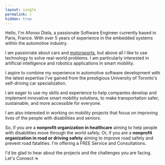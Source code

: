 ```yaml
---
layout: single
permalink: /
hidden: true
---
```


Hello, I'm Afonso Diela, a passionate Software Engineer currently based in Paris, France. With over 5 years of experience in the embedded systems within the automotive industry.

I am passionate about cars and [motorsports](https://twitter.com/muntudiela/status/1683560038097383425/photo/1), but above all I like to use technology to solve real-world problems. I am particularly interested in artificial intelligence and robotics applications in smart mobility.

I aspire to combine my experience in automotive software development with the latest expertise I've gained from the prestigious University of Toronto's self-driving car specialization.

I am eager to use my skills and experience to help companies develop and implement innovative smart mobility solutions, to make transportation safer, sustainable, and more accessible for everyone.

I am also interested in working on mobility projects that focus on improving lives of the people with disabilities and seniors. 

So, if you are a **nonprofit organization in healthcare** aiming to help people with disabilities move through the world safely. Or, if you are a **nonprofit organization in road or driving safety** aiming to improve road safety and prevent road fatalities. I'm offering a FREE Service and Consultations.  

I'd be glad to hear about the projects and the challenges you are facing. Let's Connect ☕

